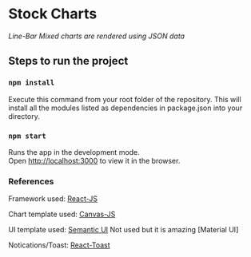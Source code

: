 # Stock Charts
*Line-Bar Mixed charts are rendered using JSON data*

## Steps to run the project

### `npm install`
Execute this command from your root folder of the repository.
This will install all the modules listed as dependencies in package.json into your directory.

### `npm start`

Runs the app in the development mode.<br>
Open [http://localhost:3000](http://localhost:3000) to view it in the browser.

### References
Framework used: 
[React-JS](https://reactjs.org/)

Chart template used:
[Canvas-JS](https://canvasjs.com/react-charts/chart-with-multiple-axes/)

UI template used: 
[Semantic UI](https://semantic-ui.com/)
Not used but it is amazing [Material UI]

Notications/Toast:
[React-Toast](https://www.npmjs.com/package/react-semantic-toasts)
